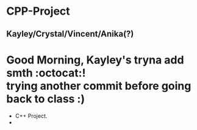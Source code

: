# CPP-Project  
## Kayley/Crystal/Vincent/Anika(?)  

Good Morning, Kayley's tryna add smth :octocat:!  
trying another commit before going back to class :)  
=======  
* C++ Project.
* 